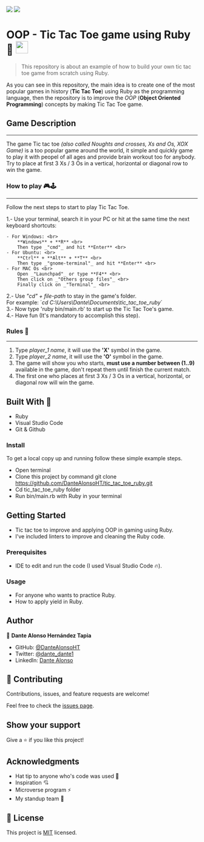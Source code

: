 ![](https://img.shields.io/badge/Microverse-blueviolet) ![](<https://img.shields.io/badge/-Ruby-rgb(199%2C%2032%2C%2039)?style=plastic&logo=ruby>)

# OOP - Tic Tac Toe game using Ruby 🙉  <img src="https://image.flaticon.com/icons/png/512/919/919842.png" height="32" width="32">

> This repository is about an example of how to build your own tic tac toe game from scratch using Ruby.

As you can see in this repository, the main idea is to create one of the most popular games in history (**Tic Tac Toe**) using Ruby as the programming language, then the repository is to improve the *OOP* (**Object Oriented Programming**) concepts by making Tic Tac Toe game.

## Game Description

***

The game Tic tac toe _(also called Noughts and crosses, Xs and Os, XOX Game)_ is a too popular game around the world, it simple and quickly game to play it with peopel of all ages and provide brain workout too for anybody. Try to place at first 3 Xs / 3 Os in a vertical, horizontal or diagonal row to win the game.

### How to play 🎮🕹

---

Follow the next steps to start to play Tic Tac Toe.

1.- Use your terminal, search it in your PC or hit at the same time the next keyboard shortcuts: 

    - For Windows: <br>
        **Windows** + **R** <br>
        Then type _"cmd"_ and hit **Enter** <br>
    - For Ubuntu: <br>
        **Ctrl** + **Alt** + **T** <br>
        Then type _"gnome-terminal"_ and hit **Enter** <br>
    - For MAC Os <br>
        Open _"Launchpad"_ or type **F4** <br>
        Then click on _"Others group files"_ <br>
        Finally click on _"Terminal"_ <br>

2.- Use _"cd" + file-path_ to stay in the game's folder. <br>
    For example: ´_cd C:\Users\Dante\Documents\tic_tac_toe_ruby_´ <br>
3.- Now type 'ruby bin/main.rb' to start up the Tic Tac Toe's game. <br>
4.- Have fun (It's mandatory to accomplish this step).

### Rules 📜

---

1. Type _player_1 name_, it will use the **'X'** symbol in the game.
2. Type _player_2 name_, it will use the **'O'** symbol in the game.
3. The game will show you who starts, **must use a number between (1..9)** available in the game, don't repeat them until finish the current match.
4. The first one who places at first 3 Xs / 3 Os in a vertical, horizontal, or diagonal row will win the game.

## Built With 🔨

- Ruby
- Visual Studio Code
- Git & Github

### Install

To get a local copy up and running follow these simple example steps.
- Open terminal
- Clone this project by command git clone https://github.com/DanteAlonsoHT/tic_tac_toe_ruby.git
- Cd tic_tac_toe_ruby folder
- Run bin/main.rb with Ruby in your terminal

## Getting Started 

- Tic tac toe to improve and applying OOP in gaming using Ruby.
- I've included linters to improve and cleaning the Ruby code.

### Prerequisites

- IDE to edit and run the code (I used Visual Studio Code 🔥).

### Usage

- For anyone who wants to practice Ruby.
- How to apply yield in Ruby.

## Author

👤 **Dante Alonso Hernández Tapia**

- GitHub: [@DanteAlonsoHT](https://github.com/DanteAlonsoHT)
- Twitter: [@dante_dante1](https://twitter.com/dante_dante1)
- LinkedIn: [Dante Alonso](https://www.linkedin.com/in/dante-hernandez99/)

## 🤝 Contributing

Contributions, issues, and feature requests are welcome!

Feel free to check the [issues page](https://github.com/DanteAlonsoHT/tic_tac_toe_ruby/issues).

## Show your support

Give a ⭐️ if you like this project!


## Acknowledgments

- Hat tip to anyone who's code was used 🔰
- Inspiration 💘
- Microverse program ⚡
- My standup team 🏹

## 📝 License

This project is [MIT](./LICENSE) licensed.